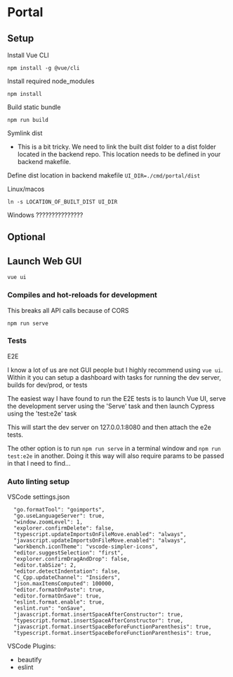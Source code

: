 # Portal

## Setup

Install Vue CLI

```
npm install -g @vue/cli
```

Install required node_modules

```
npm install
```

Build static bundle

```
npm run build
```

Symlink dist
- This is a bit tricky. We need to link the built dist folder to a dist folder located in the backend repo. This location needs to be defined in your backend makefile.

Define dist location in backend makefile
```UI_DIR=./cmd/portal/dist```

Linux/macos
```
ln -s LOCATION_OF_BUILT_DIST UI_DIR
```
Windows
???????????????

## Optional

## Launch Web GUI

```
vue ui
```

### Compiles and hot-reloads for development
This breaks all API calls because of CORS
```
npm run serve
```

### Tests
E2E

I know a lot of us are not GUI people but I highly recommend using ```vue ui```. Within it you can setup a dashboard with tasks for running the dev server, builds for dev/prod, or tests

The easiest way I have found to run the E2E tests is to launch Vue UI, serve the development server using the 'Serve' task and then launch Cypress using the 'test:e2e' task

This will start the dev server on 127.0.0.1:8080 and then attach the e2e tests.

The other option is to run ```npm run serve``` in a terminal window and ```npm run test:e2e``` in another. Doing it this way will also require params to be passed in that I need to find...

### Auto linting setup

VSCode settings.json
```
  "go.formatTool": "goimports",
  "go.useLanguageServer": true,
  "window.zoomLevel": 1,
  "explorer.confirmDelete": false,
  "typescript.updateImportsOnFileMove.enabled": "always",
  "javascript.updateImportsOnFileMove.enabled": "always",
  "workbench.iconTheme": "vscode-simpler-icons",
  "editor.suggestSelection": "first",
  "explorer.confirmDragAndDrop": false,
  "editor.tabSize": 2,
  "editor.detectIndentation": false,
  "C_Cpp.updateChannel": "Insiders",
  "json.maxItemsComputed": 100000,
  "editor.formatOnPaste": true,
  "editor.formatOnSave": true,
  "eslint.format.enable": true,
  "eslint.run": "onSave",
  "javascript.format.insertSpaceAfterConstructor": true,
  "typescript.format.insertSpaceAfterConstructor": true,
  "javascript.format.insertSpaceBeforeFunctionParenthesis": true,
  "typescript.format.insertSpaceBeforeFunctionParenthesis": true,
```

VSCode Plugins:
- beautify
- eslint